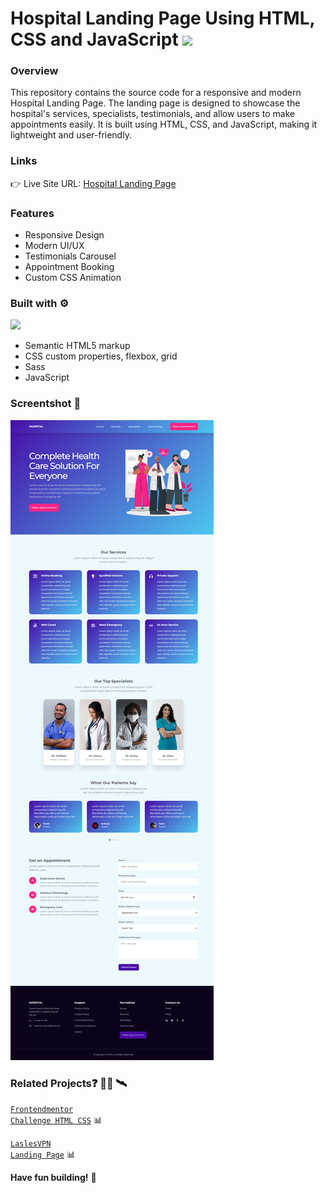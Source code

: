 # Hospital Landing Page Using HTML, CSS and JavaScript [![](https://skillicons.dev/icons?i=html,css,js)](https://skillicons.dev)
### Overview
This repository contains the source code for a responsive and modern Hospital Landing Page. The landing page is designed to showcase the hospital's services, specialists, testimonials, and allow users to make appointments easily. It is built using HTML, CSS, and JavaScript, making it lightweight and user-friendly.
  
### Links
👉 Live Site URL: [Hospital Landing Page](https://hospitalweb.z8.web.core.windows.net/)

### Features
- Responsive Design
- Modern UI/UX
- Testimonials Carousel
-  Appointment Booking
-  Custom CSS Animation
### Built with ⚙️
[![](https://skillicons.dev/icons?i=html,css,js,sass)](https://skillicons.dev)
- Semantic HTML5 markup
- CSS custom properties, flexbox, grid
- Sass 
- JavaScript
### Screentshot 📸
<img src="https://raw.githubusercontent.com/vinhphuphan/Hospital-Landing-Page/main/assets/myhospitalweb.z8.web.core.windows.net_.png" style="max-width: 100%">

### Related Projects:question: 👨‍💻 🛰️
<code>[Frontendmentor Challenge HTML CSS](https://github.com/vinhphuphan/Frontendmentor-Challenge-HTML-CSS)</code> 📊

<code>[LaslesVPN Landing Page](https://github.com/vinhphuphan/Lasles-VPN-Landing-Page/)</code> 📊

**Have fun building!** 🚀
